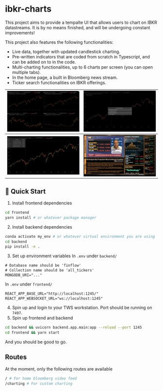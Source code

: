 # ibkr-charts

This project aims to provide a tempalte UI that allows users to chart on IBKR datastreams. It is by no means finished, and will be undergoing constant improvements! 

This project also features the following functionalities:  
- Live data, together with updated candlestick charting.
- Pre-written indicators that are coded from scratch in Typescript, and can be added on to in the code.
- Multi-charting functionalities, up to 6 charts per screen (you can open multiple tabs). 
- In the home page, a built in Bloomberg news stream.
- Ticker search functionalities on IBKR offerings.

| ![Alt Text 1](./assets/sample-dashboard.png) | ![Alt Text 2](./assets/indicators.png) |
|---------------------------|---------------------------|
| ![Alt Text 3](./assets/ticker-search.png) | ![Alt Text 4](./assets/bloomberg.png) |

## 🚀 Quick Start

1. Install frontend dependencies
```bash
cd frontend
yarn install # or whatever package manager
```
2. Install backend dependencies
```bash
conda activate my_env # or whatever virtual environment you are using
cd backend
pip install -e .
```
3. Set up environment variables
In `.env` under `backend/`
```
# Database name should be 'finflow'
# Collection name should be 'all_tickers'
MONGODB_URI="..."
```
In `.env` under `frontend/`
```
REACT_APP_BASE_URL="http://localhost:1245/"
REACT_APP_WEBSOCKET_URL="ws://localhost:1245"
```
4. Spin up and login to your TWS workstation. Port should be running on `7497`.
5. Spin up frontend and backend 
```bash
cd backend && uvicorn backend.app.main:app --reload --port 1245
cd frontend && yarn start
```

And you should be good to go.

## Routes
At the moment, only the following routes are available
```bash
/ # For home bloomberg video feed
/charting # For custom charting
```